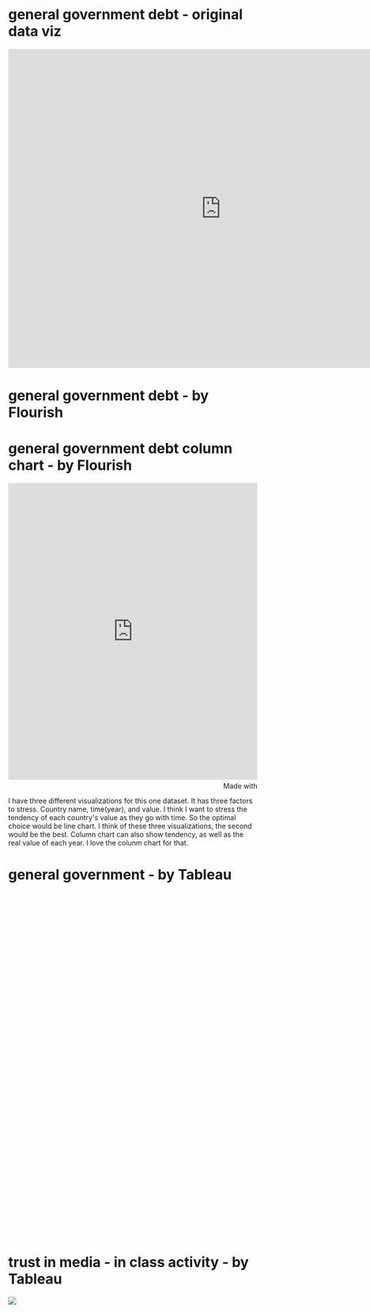 # general government debt - original data viz
<iframe src="https://data.oecd.org/chart/61PH" width="860" height="645" style="border: 0" mozallowfullscreen="true" webkitallowfullscreen="true" allowfullscreen="true"><a href="https://data.oecd.org/chart/61PH" target="_blank">OECD Chart: General government debt, Total, % of GDP, Annual, 2018</a></iframe>

# general government debt - by Flourish
<div class="flourish-embed flourish-chart" data-src="visualisation/3180988" data-url="https://flo.uri.sh/visualisation/3180988/embed"><script src="https://public.flourish.studio/resources/embed.js"></script></div>

# general government debt column chart - by Flourish
<iframe src='https://flo.uri.sh/visualisation/3188091/embed' frameborder='0' scrolling='no' style='width:100%;height:600px;'></iframe><div style='width:100%!;margin-top:4px!important;text-align:right!important;'><a class='flourish-credit' href='https://public.flourish.studio/visualisation/3188091/?utm_source=embed&utm_campaign=visualisation/3188091' target='_top' style='text-decoration:none!important'><img alt='Made with Flourish' src='https://public.flourish.studio/resources/made_with_flourish.svg' style='width:105px!important;height:16px!important;border:none!important;margin:0!important;'> </a></div>

I have three different visualizations for this one dataset. It has three factors to stress. Country name, time(year), and value. I think I want to stress the tendency of each country's value as they go with time. So the optimal choice would be line chart. 
I think of these three visualizations, the second would be the best. Column chart can also show tendency, as well as the real value of each year. I love the colunm chart for that.

# general government - by Tableau
<script type='text/javascript' src='https://prod-useast-a.online.tableau.com/javascripts/api/viz_v1.js'></script><div class='tableauPlaceholder' style='width: 1293px; height: 692px;'><object class='tableauViz' width='1293' height='692' style='display:none;'><param name='host_url' value='https%3A%2F%2Fprod-useast-a.online.tableau.com%2F' /> <param name='embed_code_version' value='3' /> <param name='site_root' value='&#47;t&#47;hannahworkspace' /><param name='name' value='governmentdebt&#47;governmentdebt' /><param name='tabs' value='no' /><param name='toolbar' value='yes' /><param name='showAppBanner' value='false' /></object></div>

# trust in media - in class activity - by Tableau
<div class='tableauPlaceholder' id='viz1594944946413' style='position: relative'><noscript><a href='#'><img alt=' ' src='https:&#47;&#47;public.tableau.com&#47;static&#47;images&#47;cl&#47;clas_demo&#47;seconddatasth&#47;1_rss.png' style='border: none' /></a></noscript><object class='tableauViz'  style='display:none;'><param name='host_url' value='https%3A%2F%2Fpublic.tableau.com%2F' /> <param name='embed_code_version' value='3' /> <param name='site_root' value='' /><param name='name' value='clas_demo&#47;seconddatasth' /><param name='tabs' value='no' /><param name='toolbar' value='yes' /><param name='static_image' value='https:&#47;&#47;public.tableau.com&#47;static&#47;images&#47;cl&#47;clas_demo&#47;seconddatasth&#47;1.png' /> <param name='animate_transition' value='yes' /><param name='display_static_image' value='yes' /><param name='display_spinner' value='yes' /><param name='display_overlay' value='yes' /><param name='display_count' value='yes' /><param name='language' value='en' /><param name='filter' value='publish=yes' /></object></div>                <script type='text/javascript'>                    var divElement = document.getElementById('viz1594944946413');                    var vizElement = divElement.getElementsByTagName('object')[0];                    vizElement.style.width='100%';vizElement.style.height=(divElement.offsetWidth*0.75)+'px';                    var scriptElement = document.createElement('script');                    scriptElement.src = 'https://public.tableau.com/javascripts/api/viz_v1.js';                    vizElement.parentNode.insertBefore(scriptElement, vizElement);                </script>
